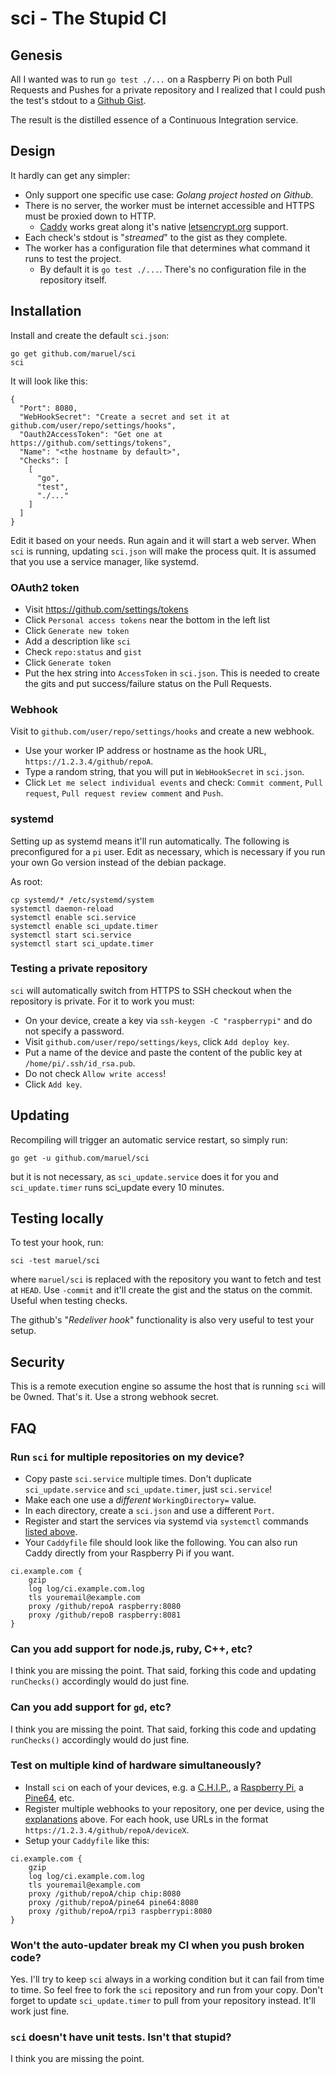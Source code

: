 # sci - The Stupid CI

## Genesis

All I wanted was to run `go test ./...` on a Raspberry Pi on both Pull Requests
and Pushes for a private repository and I realized that I could push the test's
stdout to a [Github Gist](https://gist.github.com/).

The result is the distilled essence of a Continuous Integration service.


## Design

It hardly can get any simpler:

- Only support one specific use case: *Golang project hosted on Github*.
- There is no server, the worker must be internet accessible and HTTPS must be
  proxied down to HTTP.
  - [Caddy](https://caddyserver.com/) works great along it's native
    [letsencrypt.org](https://letsencrypt.org) support.
- Each check's stdout is "_streamed_" to the gist as they complete.
- The worker has a configuration file that determines what command it runs to
  test the project.
  - By default it is `go test ./...`. There's no configuration file in the
    repository itself.


## Installation

Install and create the default `sci.json`:

```
go get github.com/maruel/sci
sci
```

It will look like this:

```
{
  "Port": 8080,
  "WebHookSecret": "Create a secret and set it at github.com/user/repo/settings/hooks",
  "Oauth2AccessToken": "Get one at https://github.com/settings/tokens",
  "Name": "<the hostname by default>",
  "Checks": [
    [
      "go",
      "test",
      "./..."
    ]
  ]
}
```

Edit it based on your needs. Run again and it will start a web server. When
`sci` is running, updating `sci.json` will make the process quit. It is assumed
that you use a service manager, like systemd.


### OAuth2 token

- Visit https://github.com/settings/tokens
- Click `Personal access tokens` near the bottom in the left list
- Click `Generate new token`
- Add a description like `sci`
- Check `repo:status` and `gist`
- Click `Generate token`
- Put the hex string into `AccessToken` in `sci.json`. This is needed to create
  the gits and put success/failure status on the Pull Requests.


### Webhook

Visit to `github.com/user/repo/settings/hooks` and create a new webhook.

- Use your worker IP address or hostname as the hook URL,
  `https://1.2.3.4/github/repoA`.
- Type a random string, that you will put in `WebHookSecret` in `sci.json`.
- Click `Let me select individual events` and check: `Commit comment`, `Pull
  request`, `Pull request review comment` and `Push`.


### systemd

Setting up as systemd means it'll run automatically. The following is
preconfigured for a `pi` user. Edit as necessary, which is necessary if you run
your own Go version instead of the debian package.

As root:

```
cp systemd/* /etc/systemd/system
systemctl daemon-reload
systemctl enable sci.service
systemctl enable sci_update.timer
systemctl start sci.service
systemctl start sci_update.timer
```


### Testing a private repository

`sci` will automatically switch from HTTPS to SSH checkout when the repository
is private. For it to work you must:
- On your device, create a key via `ssh-keygen -C "raspberrypi"` and do not
  specify a password.
- Visit `github.com/user/repo/settings/keys`, click `Add deploy key`.
- Put a name of the device and paste the content of the public key at
  `/home/pi/.ssh/id_rsa.pub`.
- Do not check `Allow write access`!
- Click `Add key`.


## Updating

Recompiling will trigger an automatic service restart, so simply run:

```
go get -u github.com/maruel/sci
```

but it is not necessary, as `sci_update.service` does it for you and
`sci_update.timer` runs sci_update every 10 minutes.


## Testing locally

To test your hook, run:

```
sci -test maruel/sci
```

where `maruel/sci` is replaced with the repository you want to fetch and test at
`HEAD`. Use `-commit` and it'll create the gist and the status on the commit.
Useful when testing checks.

The github's "_Redeliver hook_" functionality is also very useful to test your
setup.


## Security

This is a remote execution engine so assume the host that is running `sci` will
be 0wned. That's it. Use a strong webhook secret.


## FAQ


### Run `sci` for multiple repositories on my device?

- Copy paste `sci.service` multiple times. Don't duplicate `sci_update.service`
  and `sci_update.timer`, just `sci.service`!
- Make each one use a *different* `WorkingDirectory=` value.
- In each directory, create a `sci.json` and use a different `Port`.
- Register and start the services via systemd via `systemctl` commands [listed
  above](#systemd).
- Your `Caddyfile` file should look like the following. You can also run Caddy
  directly from your Raspberry Pi if you want.

```
ci.example.com {
    gzip
    log log/ci.example.com.log
    tls youremail@example.com
    proxy /github/repoA raspberry:8080
    proxy /github/repoB raspberry:8081
}
```


### Can you add support for node.js, ruby, C++, etc?

I think you are missing the point. That said, forking this code and updating
`runChecks()` accordingly would do just fine.


### Can you add support for `gd`, etc?

I think you are missing the point. That said, forking this code and updating
`runChecks()` accordingly would do just fine.


### Test on multiple kind of hardware simultaneously?

- Install `sci` on each of your devices, e.g. a
  [C.H.I.P.](https://getchip.com/), a [Raspberry
  Pi](https://www.raspberrypi.org/), a [Pine64](https://www.pine64.org/), etc.
- Register multiple webhooks to your repository, one per device, using the
  [explanations](#webhook) above. For each hook, use URLs in the format
  `https://1.2.3.4/github/repoA/deviceX`.
- Setup your `Caddyfile` like this:

```
ci.example.com {
    gzip
    log log/ci.example.com.log
    tls youremail@example.com
    proxy /github/repoA/chip chip:8080
    proxy /github/repoA/pine64 pine64:8080
    proxy /github/repoA/rpi3 raspberrypi:8080
}
```


### Won't the auto-updater break my CI when you push broken code?

Yes. I'll try to keep `sci` always in a working condition but it can fail from
time to time. So feel free to fork the `sci` repository and run from your copy.
Don't forget to update `sci_update.timer` to pull from your repository instead.
It'll work just fine.


### `sci` doesn't have unit tests. Isn't that stupid?

I think you are missing the point.
